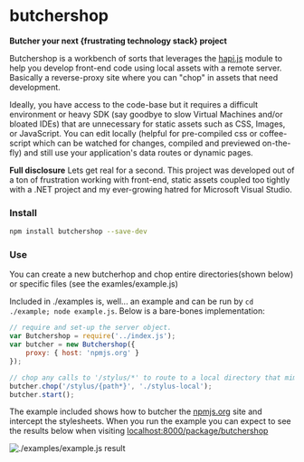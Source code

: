 butchershop
===========

**Butcher your next {frustrating technology stack} project**

Butchershop is a workbench of sorts that leverages the [hapi.js](https://github.com/spumko/hapi/) 
module to help you develop front-end code using local assets with a remote server.  Basically a 
reverse-proxy site where you can "chop" in assets that need development.  

Ideally, you have access to the code-base but it requires a difficult environment or heavy SDK (say 
goodbye to slow Virtual Machines and/or bloated IDEs) that are unnecessary for static assets such as 
CSS, Images, or JavaScript.  You can edit locally (helpful for pre-compiled css or coffee-script 
which can be watched for changes, compiled and previewed on-the-fly) and still use your 
application's data routes or dynamic pages.

**Full disclosure**
Lets get real for a second.  This project was developed out of a ton of frustration working with 
front-end, static assets coupled too tightly with a .NET project and my ever-growing hatred for 
Microsoft Visual Studio.

### Install

```bash
npm install butchershop --save-dev
```

### Use
You can create a new butcherhop and chop entire directories(shown below) or specific files (see the examles/example.js)

Included in ./examples is, well... an example and can be run by `cd ./example; node example.js`.  Below is a bare-bones implementation: 

```js
// require and set-up the server object.
var Butchershop = require('../index.js');
var butcher = new Butchershop({
    proxy: { host: 'npmjs.org' }
});

// chop any calls to '/stylus/*' to route to a local directory that mimics the same path
butcher.chop('/stylus/{path*}', './stylus-local');
butcher.start();
```

The example included shows how to butcher the [npmjs.org](http://npmjs.org) site and intercept the 
stylesheets.  When you run the example you can expect to see the results below when visiting 
[localhost:8000/package/butchershop](http://localhost:8000/package/butchershop)  

![./examples/example.js result](https://raw.github.com/ruzz311/butchershop/master/examples/butchershop.gif)
